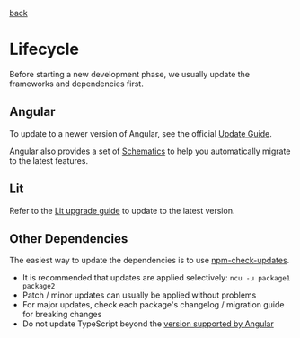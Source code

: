 [back](../README.md)

# Lifecycle

Before starting a new development phase, we usually update the frameworks and dependencies first.

## Angular

To update to a newer version of Angular, see the official [Update Guide](https://angular.dev/update-guide).

Angular also provides a set of [Schematics](https://angular.dev/reference/migrations) to help you automatically migrate to the latest features.

## Lit

Refer to the [Lit upgrade guide](https://lit.dev/docs/releases/upgrade/) to update to the latest version.

## Other Dependencies

The easiest way to update the dependencies is to use [npm-check-updates](https://www.npmjs.com/package/npm-check-updates).

- It is recommended that updates are applied selectively: `ncu -u package1 package2`
- Patch / minor updates can usually be applied without problems
- For major updates, check each package's changelog / migration guide for breaking changes
- Do not update TypeScript beyond the [version supported by Angular](https://angular.dev/reference/versions)
